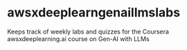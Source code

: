 # awsxdeeplearngenaillmslabs
Keeps track of weekly labs and quizzes for the Coursera awsxdeeplearning.ai course on Gen-AI with LLMs
